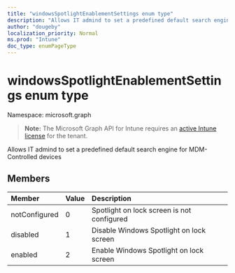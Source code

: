 ```yaml
---
title: "windowsSpotlightEnablementSettings enum type"
description: "Allows IT admind to set a predefined default search engine for MDM-Controlled devices"
author: "dougeby"
localization_priority: Normal
ms.prod: "Intune"
doc_type: enumPageType
---
```


# windowsSpotlightEnablementSettings enum type

Namespace: microsoft.graph

> **Note:** The Microsoft Graph API for Intune requires an [active Intune license](https://go.microsoft.com/fwlink/?linkid=839381) for the tenant.

Allows IT admind to set a predefined default search engine for MDM-Controlled devices

## Members
|Member|Value|Description|
|:---|:---|:---|
|notConfigured|0|Spotlight on lock screen is not configured|
|disabled|1|Disable Windows Spotlight on lock screen|
|enabled|2|Enable Windows Spotlight on lock screen|




